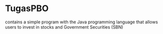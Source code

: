 # TugasPBO
contains a simple program with the Java programming language that allows users to invest in stocks and Government Securities (SBN)
